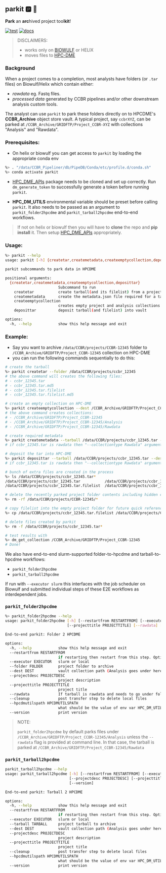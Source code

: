 ## parkit :parking: :blue_car:

**Park** an **arc**hived project tool**kit**!

[![test](https://github.com/CCBR/parkit/actions/workflows/test.yml/badge.svg)](https://github.com/CCBR/parkit/actions/workflows/test.yml)
[![docs](https://github.com/CCBR/parkit/actions/workflows/docs.yml/badge.svg)](https://github.com/CCBR/parkit/actions/workflows/docs.yml)

> DISCLAIMERS:
>
> - works only on [BIOWULF](https://hpc.nih.gov/) or HELIX
> - moves files to [HPC-DME](https://hpcdmeweb.nci.nih.gov/login)
>
### Background
When a project comes to a completion, most analysts have folders (or `.tar` files) on Biowulf/Helix which contain either:
- _rawdata_ eg. Fastq files.
- _processed data_ generated by CCBR pipelines and/or other downstream analysis custom tools.
  
The analyst can use `parkit` to park these folders directly on to HPCDME's **CCBR_Archive** object store vault. A typical project, say `ccbrXYZ`, can be parked at `/CCBR_Archive/GRIDFTP/Project_CCBR-XYZ` with collections "Analysis" and "Rawdata".

### Prerequisites:

- On helix or biowulf you can get access to `parkit` by loading the appropriate conda env

```bash
%> . "/data/CCBR_Pipeliner/db/PipeDB/Conda/etc/profile.d/conda.sh"
%> conda activate parkit
```

- [HPC_DME_APIs](https://github.com/CBIIT/HPC_DME_APIs) package needs to be cloned and set up correctly. Run `dm_generate_token` to successfully generate a token before running `parkit`.

- **HPC_DM_UTILS** environmental variable should be preset before calling `parkit`. It also needs to be passed as an argument to `parkit_folder2hpcdme` and `parkit_tarball2hpcdme` end-to-end workflows.

>  If not on helix or biowulf then you will have to **clone** the repo and **pip install** it. Then setup [HPC_DME_APIs](https://github.com/CBIIT/HPC_DME_APIs) appropriately.

### Usage:

```bash
%> parkit --help
usage: parkit [-h] {createtar,createmetadata,createemptycollection,deposittar} ...

parkit subcommands to park data in HPCDME

positional arguments:
  {createtar,createmetadata,createemptycollection,deposittar}
                        Subcommand to run
    createtar           create tarball(and its filelist) from a project folder.
    createmetadata      create the metadata.json file required for a tarball (and its filelist)
    createemptycollection
                        creates empty project and analysis collections
    deposittar          deposit tarball(and filelist) into vault

options:
  -h, --help            show this help message and exit
```

### Example:

- Say you want to archive `/data/CCBR/projects/CCBR-12345` folder to `/CCBR_Archive/GRIDFTP/Project_CCBR-12345` collection on HPC-DME
- you can run the following commands sequentially to do this:

```bash
# create the tarball
%> parkit createtar --folder /data/CCBR/projects/ccbr_12345
# the above command will creates the following files:
# - ccbr_12345.tar
# - ccbr_12345.tar.md5
# - ccbr_12345.tar.filelist
# - ccbr_12345.tar.filelist.md5

# create an empty collection on HPC-DME
%> parkit createemptycollection --dest /CCBR_Archive/GRIDFTP/Project_CCBR-12345 --projectdesc "testing" --projecttitle "test project 1"
# the above command creates collections:
# - /CCBR_Archive/GRIDFTP/Project_CCBR-12345
# - /CCBR_Archive/GRIDFTP/Project_CCBR-12345/Analysis
# - /CCBR_Archive/GRIDFTP/Project_CCBR-12345/Rawdata

# create required metadata
%> parkit createmetadata --tarball /data/CCBR/projects/ccbr_12345.tar --dest /CCBR_Archive/GRIDFTP/Project_CCBR-12345
# if ccbr_12345.tar is rawdata then "--collectiontype Rawdata" argument needs to be added to the above commandline

# deposit the tar into HPC-DME
%> parkit deposittar --tarball /data/CCBR/projects/ccbr_12345.tar --dest /CCBR_Archive/GRIDFTP/Project_CCBR-12345
# if ccbr_12345.tar is rawdata then "--collectiontype Rawdata" argument needs to be added to the above commandline

# bunch of extra files are created in the process
%> ls /data/CCBR/projects/ccbr_12345.tar*
/data/CCBR/projects/ccbr_12345.tar           /data/CCBR/projects/ccbr_12345.tar.filelist.md5            /data/CCBR/projects/ccbr_12345.tar.md5
/data/CCBR/projects/ccbr_12345.tar.filelist  /data/CCBR/projects/ccbr_12345.tar.filelist.metadata.json  /data/CCBR/projects/ccbr_12345.tar.metadata.json

# delete the recently parked project folder contents including hidden contents
%> rm -rf /data/CCBR/projects/CCBR-12345/*

# copy filelist into the empty project folder for future quick reference
%> cp /data/CCBR/projects/ccbr_12345.tar.filelist /data/CCBR/projects/CCBR-12345/ccbr_12345.tar.filelist

# delete files created by parkit
%> rm -f /data/CCBR/projects/ccbr_12345.tar*

# test results with
%> dm_get_collection /CCBR_Archive/GRIDFTP/Project_CCBR-12345
# Done!
```

We also have end-to-end slurm-supported folder-to-hpcdme and tarball-to-hpcdme workflows:

- `parkit_folder2hpcdme`
- `parkit_tarball2hpcdme`

If run with `--executor slurm` this interfaces with the job scheduler on Biowulf and submitted individual steps of these E2E workflows as interdependent jobs.

### `parkit_folder2hpcdme`

```bash
%> parkit_folder2hpcdme --help
usage: parkit_folder2hpcdme [-h] [--restartfrom RESTARTFROM] [--executor EXECUTOR] [--folder FOLDER] [--dest DEST] [--projectdesc PROJECTDESC]
                            [--projecttitle PROJECTTITLE] [--rawdata] [--cleanup] --hpcdmutilspath HPCDMUTILSPATH [--version]

End-to-end parkit: Folder 2 HPCDME

options:
  -h, --help            show this help message and exit
  --restartfrom RESTARTFROM
                        if restarting then restart from this step. Options are: createemptycollection, createmetadata, deposittar
  --executor EXECUTOR   slurm or local
  --folder FOLDER       project folder to archive
  --dest DEST           vault collection path (Analysis goes under here!)
  --projectdesc PROJECTDESC
                        project description
  --projecttitle PROJECTTITLE
                        project title
  --rawdata             If tarball is rawdata and needs to go under folder Rawdata
  --cleanup             post transfer step to delete local files
  --hpcdmutilspath HPCDMUTILSPATH
                        what should be the value of env var HPC_DM_UTILS
  --version             print version
```

> NOTE:
> 
> `parkit_folder2hpcdme` by default parks files under `/CCBR_Archive/GRIDFTP/Project_CCBR-12345/Analysis` unless the `--rawdata` flag is provided at command line. In that case, the tarball is parked at `/CCBR_Archive/GRIDFTP/Project_CCBR-12345/Rawdata`

### `parkit_tarball2hpcdme`

```bash
parkit_tarball2hpcdme --help
usage: parkit_tarball2hpcdme [-h] [--restartfrom RESTARTFROM] [--executor EXECUTOR] [--tarball TARBALL] [--dest DEST]
                             [--projectdesc PROJECTDESC] [--projecttitle PROJECTTITLE] [--cleanup] --hpcdmutilspath HPCDMUTILSPATH
                             [--version]

End-to-end parkit: Tarball 2 HPCDME

options:
  -h, --help            show this help message and exit
  --restartfrom RESTARTFROM
                        if restarting then restart from this step. Options are: createemptycollection, createmetadata, deposittar
  --executor EXECUTOR   slurm or local
  --tarball TARBALL     project tarball to archive
  --dest DEST           vault collection path (Analysis goes under here!)
  --projectdesc PROJECTDESC
                        project description
  --projecttitle PROJECTTITLE
                        project title
  --cleanup             post transfer step to delete local files
  --hpcdmutilspath HPCDMUTILSPATH
                        what should be the value of env var HPC_DM_UTILS
  --version             print version
```
